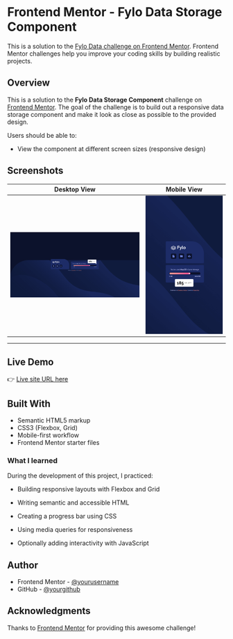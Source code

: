 # Frontend Mentor - Fylo Data Storage Component

This is a solution to the [Fylo Data challenge on Frontend Mentor](https://www.frontendmentor.io). Frontend Mentor challenges help you improve your coding skills by building realistic projects.

## Overview

This is a solution to the **Fylo Data Storage Component** challenge on [Frontend Mentor](https://www.frontendmentor.io). The goal of the challenge is to build out a responsive data storage component and make it look as close as possible to the provided design.

Users should be able to:

- View the component at different screen sizes (responsive design)

##  Screenshots

| Desktop View | Mobile View |
|--------------|-------------|
| ![Desktop](./images/Screenshot%20desktop.png) | ![Mobile](./images/Screenshot%20mobile.png) |

---
##  Live Demo

👉 [Live site URL here](https://muratkilci067.github.io/Fylo-data-storage-component-master/)

## Built With

- Semantic HTML5 markup  
- CSS3 (Flexbox, Grid)
- Mobile-first workflow  
- Frontend Mentor starter files  

### What I learned

During the development of this project, I practiced:

- Building responsive layouts with Flexbox and Grid

- Writing semantic and accessible HTML

- Creating a progress bar using CSS

- Using media queries for responsiveness

- Optionally adding interactivity with JavaScript

## Author

- Frontend Mentor - [@yourusername](https://www.frontendmentor.io/profile/muratkilci067)
- GitHub - [@yourgithub](https://github.com/muratkilci067)

## Acknowledgments

Thanks to [Frontend Mentor](https://www.frontendmentor.io) for providing this awesome challenge!